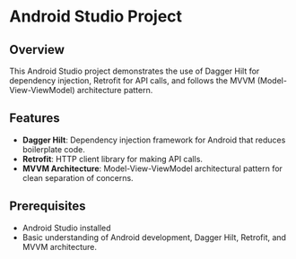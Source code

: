 # Android Studio Project

## Overview
This Android Studio project demonstrates the use of Dagger Hilt for dependency injection, Retrofit for API calls, and follows the MVVM (Model-View-ViewModel) architecture pattern.

## Features
- **Dagger Hilt**: Dependency injection framework for Android that reduces boilerplate code.
- **Retrofit**: HTTP client library for making API calls.
- **MVVM Architecture**: Model-View-ViewModel architectural pattern for clean separation of concerns.

## Prerequisites
- Android Studio installed
- Basic understanding of Android development, Dagger Hilt, Retrofit, and MVVM architecture.
